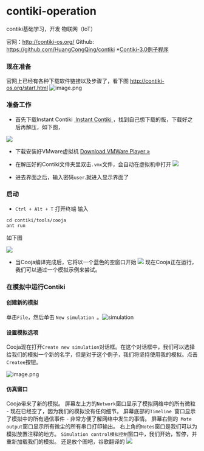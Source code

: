 # contiki-operation
contiki基础学习，开发 物联网（IoT）

官网：http://contiki-os.org/
Github: https://github.com/HuangCongQing/contiki
*[Contiki-3.0例子程序](./contiki-3.0（例子程序）/)


### 现在准备
官网上已经有各种下载软件链接以及步骤了，看下图
http://contiki-os.org/start.html
![image.png](https://upload-images.jianshu.io/upload_images/4340772-43f2890b4e6f9fd2.png?imageMogr2/auto-orient/strip%7CimageView2/2/w/1240)


### 准备工作
* 首先下载Instant Contiki
[ Instant Contiki ](http://sourceforge.net/projects/contiki/files/Instant%20Contiki/)，找到自己想下载的版，下载好之后再解压，如下图，

![](https://upload-images.jianshu.io/upload_images/4340772-4c75a397b3fa4a0a.png?imageMogr2/auto-orient/strip%7CimageView2/2/w/1240)
* 下载安装好VMware虚拟机
[Download VMWare Player »](http://www.vmware.com/go/downloadplayer/)
* 在解压好的Contiki文件夹里双击`.vmx`文件，会自动在虚拟机中打开
![](https://upload-images.jianshu.io/upload_images/4340772-21a2e87d8bc240ed.png?imageMogr2/auto-orient/strip%7CimageView2/2/w/1240)

* 进去界面之后，输入密码`user`.就进入显示界面了
### 启动
* `Ctrl + Alt + T` 打开终端
输入
```
cd contiki/tools/cooja
ant run
```
如下图

![](https://upload-images.jianshu.io/upload_images/4340772-afce0df3d413c4c3.png?imageMogr2/auto-orient/strip%7CimageView2/2/w/1240)


* 当Cooja编译完成后，它将以一个蓝色的空窗口开始
![](https://upload-images.jianshu.io/upload_images/4340772-4d69b0785a6dc826.png?imageMogr2/auto-orient/strip%7CimageView2/2/w/1240)
现在Cooja正在运行，我们可以通过一个模拟示例来尝试。

### 在模拟中运行Contiki
#### 创建新的模拟
单击`File`，然后单击 `New simulation `。![simulation](https://upload-images.jianshu.io/upload_images/4340772-da55633fb6932b58.png?imageMogr2/auto-orient/strip%7CimageView2/2/w/1240)
#### 设置模拟选项
Cooja现在打开`Create new simulation`对话框。在这个对话框中，我们可以选择给我们的模拟一个新的名字，但是对于这个例子，我们将坚持使用我的模拟。点击`Createe`按钮。

![image.png](https://upload-images.jianshu.io/upload_images/4340772-1cf86ad27c01f6e6.png?imageMogr2/auto-orient/strip%7CimageView2/2/w/1240)

#### 仿真窗口
Cooja带来了新的模拟。 
屏幕左上方的`Network`窗口显示了模拟网络中的所有微粒 - 现在已经空了，因为我们的模拟没有任何细节。 
屏幕底部的`Timeline `窗口显示了模拟中的所有通信事件 - 非常方便了解网络中发生的事情。
屏幕右侧的` Mote output`窗口显示所有微尘的所有串口打印输出。
右上角的`Notes`窗口是我们可以为模拟放置注释的地方。
`Simulation control模拟控制`窗口中，我们开始，暂停，并重新加载我们的模拟。
还是放个图吧，谷歌翻译的
![](https://upload-images.jianshu.io/upload_images/4340772-e1ab8b353235e5d6.png?imageMogr2/auto-orient/strip%7CimageView2/2/w/1240)



